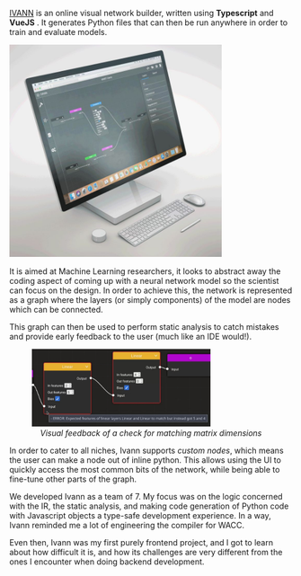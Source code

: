 <link rel="stylesheet" href="/styles/markdown.module.css">

[IVANN](https://icivann.github.io/ivann) is an online visual network builder, written using **Typescript** and **VueJS**
. It generates Python files that can then be run anywhere in order to train and evaluate models.

<img src="assets/ivannLancelot_downscaled.jpeg" class="centered border-radius" style="width: min(75%, 450px)"/>

It is aimed at Machine Learning researchers,
it looks to abstract away the coding aspect of coming up with a neural network model so
the scientist can focus on the design. In order to achieve this, the network is represented as a
graph where the layers (or simply components) of the model are nodes which can be connected.


This graph can then be used to perform static analysis to catch mistakes and provide
early feedback to the user (much like an IDE would!).

<figure>
<img src="assets/ivannLinearLayersCheck.jpeg" class="centered border-radius" style="width: min(75%, 450px)"/>
<figcaption align = "center"><i>Visual feedback of a check for matching matrix dimensions</i></figcaption>
</figure>

In order to cater to all niches, Ivann supports _custom nodes_, which means the user can make
a node out of inline python. This allows using the UI to quickly access the most common bits
of the network, while being able to fine-tune other parts of the graph.

We developed Ivann as a team of 7. My focus was on the logic concerned with the IR, the static
analysis, and making code generation of Python code with Javascript objects a type-safe development
experience. In a way, Ivann reminded me a lot of engineering the compiler for WACC.

Even then, Ivann was my first purely frontend project, and I got to learn about how difficult it is,
and how its challenges are very different from the ones I encounter when doing backend development.
